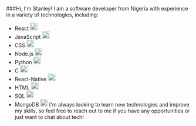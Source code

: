 ###Hi, I'm Stanley!
I am a software developer from Nigeria with experience in a variety of technologies, including:

- React <img src="https://cdn4.iconfinder.com/data/icons/logos-3/600/React.js_logo-512.png" width="20" height="20">
- JavaScript <img src="https://cdn4.iconfinder.com/data/icons/logos-3/600/JavaScript_logo-512.png" width="20" height="20">
- CSS <img src="https://cdn4.iconfinder.com/data/icons/logos-3/600/CSS3_logo-512.png" width="20" height="20">
- Node.js <img src="https://cdn4.iconfinder.com/data/icons/logos-3/600/nodejs-512.png" width="20" height="20">
- Python <img src="https://cdn4.iconfinder.com/data/icons/logos-3/600/Python-512.png" width="20" height="20">
- C <img src="https://cdn4.iconfinder.com/data/icons/logos-3/600/c_programming_language-512.png" width="20" height="20">
- React-Native <img src="https://cdn4.iconfinder.com/data/icons/logos-3/600/React_Native-512.png" width="20" height="20">
- HTML <img src="https://cdn4.iconfinder.com/data/icons/logos-3/600/HTML5-512.png" width="20" height="20">
- SQL <img src="https://cdn4.iconfinder.com/data/icons/logos-3/600/SQL-512.png" width="20" height="20">
- MongoDB <img src="https://cdn4.iconfinder.com/data/icons/logos-3/600/MongoDB-512.png" width="20" height="20">
I'm always looking to learn new technologies and improve my skills, so feel free to reach out to me if you have any opportunities or just want to chat about tech!
